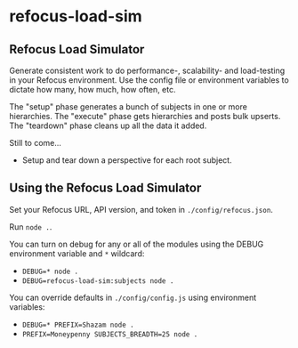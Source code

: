 # refocus-load-sim

## Refocus Load Simulator

Generate consistent work to do performance-, scalability- and load-testing in your Refocus environment. Use the config file or environment variables to dictate how many, how much, how often, etc.

The "setup" phase generates a bunch of subjects in one or more hierarchies.
The "execute" phase gets hierarchies and posts bulk upserts.
The "teardown" phase cleans up all the data it added.

Still to come...
- Setup and tear down a perspective for each root subject.

## Using the Refocus Load Simulator

Set your Refocus URL, API version, and token in `./config/refocus.json`.

Run `node .`.

You can turn on debug for any or all of the modules using the DEBUG environment variable and `*` wildcard:
- `DEBUG=* node .`
- `DEBUG=refocus-load-sim:subjects node .`

You can override defaults in `./config/config.js` using environment variables:
- `DEBUG=* PREFIX=Shazam node .`
- `PREFIX=Moneypenny SUBJECTS_BREADTH=25 node .`
